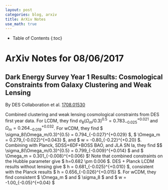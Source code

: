 ```yaml
---
layout: post
categories: blog, arxiv
title: ArXiv Notes
use_math: true
---
```


* Table of Contents
{:toc}


# ArXiv Notes for 08/06/2017

## Dark Energy Survey Year 1 Results: Cosmological Constraints from Galaxy Clustering and Weak Lensing

By DES Collaboration et al. [1708.01530](https://arxiv.org/abs/1708.01530)

Combined clustering and weak lensing cosmological constraints from DES first year data. For LCDM, they find $\sigma_8(\Omega_m/0.3)^{0.5} = 0.783_{-0.025}^{+0.021}$ and $\Omega_m = 0.264_{-0.019}^{+0.032}$.  For wCDM, they find $ \sigma_8(\Omega_m/0.3)^{0.5} = 0.794_{-0.027}^{+0.029} $, $ \Omega_m = 0.279_{-0.022}^{+0.043} $, and $ w = -0.80_{-0.22}^{+0.20} $. Combining with Planck, SDSS+6DF+BOSS BAO, and JLA SN Ia, they find $$ \sigma_8(\Omega_m/0.3)^{0.5} = 0.799_{-0.009}^{+0.014} $ and $ \Omega_m = 0.301_{-0.008}^{+0.006} $!  Note that combined constraints on the Hubble parameter give $ h=0.682 \pm 0.006 $.  DES + Planck LCDM results without lensing give $ h = 0.681_{-0.025}^{+0.010} $, consistent with the Planck results $ h = 0.656_{-0.026}^{+0.015} $.  For wCDM, they find consistent $ \Omega_m $ and $ \sigma_8 $ and $ w = -1.00_{-0.05}^{+0.04} $
